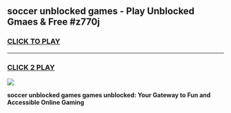 
## soccer unblocked games - Play Unblocked Gmaes & Free #z770j
<h3>
<a href="https://premium.freeplayer.one?title=soccer_unblocked_games&ref=03M">CLICK TO PLAY</a></h3>
<hr>

<h3>
<a href="https://premium.freeplayer.one?title=soccer_unblocked_games&ref=03M">CLICK 2 PLAY</a>
  
</h3>

<a href="https://premium.freeplayer.one?title=soccer_unblocked_games&ref=03M"><img src="https://clearcache.store/games.png"></a>


**soccer unblocked games games unblocked: Your Gateway to Fun and Accessible Online Gaming**
